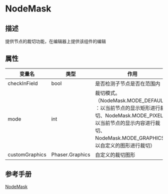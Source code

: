 # NodeMask

## 描述
提供节点的裁切功能，在编辑器上提供该组件的编辑

## 属性
| 变量名         |   类型      |  作用        |
| ------------- |-------------|-------------|
| checkInField | bool | 是否检测子节点是否在范围内 |
| mode | int | 裁切模式。（NodeMask.MODE_DEFAULT：以当前节点的显示矩形进行裁切、NodeMask.MODE_PIXEL：以当前节点的显示内容进行裁切、NodeMask.MODE_GRAPHICS：以自定义的图形进行裁切） |
| customGraphics | Phaser.Graphics | 自定义的裁切图形 |

## 参考手册
[NodeMask](http://docs.zuoyouxi.com/manual/BuildinComponents/NodeMask.html)
